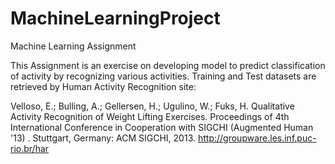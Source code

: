 MachineLearningProject
======================

Machine Learning Assignment

This Assignment is an exercise on developing model to predict classification of activity by recognizing various activities.
Training and Test datasets are retrieved by Human Activity Recognition site:

Velloso, E.; Bulling, A.; Gellersen, H.; Ugulino, W.; Fuks, H. Qualitative Activity Recognition of Weight Lifting Exercises. Proceedings of 4th International Conference in Cooperation with SIGCHI (Augmented Human '13) . Stuttgart, Germany: ACM SIGCHI, 2013.
http://groupware.les.inf.puc-rio.br/har

 